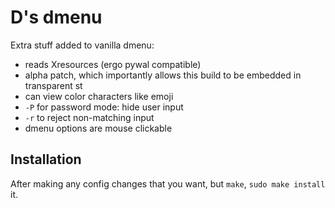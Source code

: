 # D's dmenu

Extra stuff added to vanilla dmenu:

- reads Xresources (ergo pywal compatible)
- alpha patch, which importantly allows this build to be embedded in transparent st
- can view color characters like emoji
- `-P` for password mode: hide user input
- `-r` to reject non-matching input
- dmenu options are mouse clickable

## Installation

After making any config changes that you want, but `make`, `sudo make install` it.
